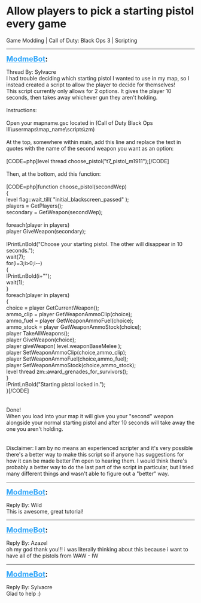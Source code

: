 # Allow players to pick a starting pistol every game
Game Modding | Call of Duty: Black Ops 3 | Scripting

---
<strong style="font-size: 1.4em;"><span style="text-decoration: underline;text-decoration-color: #34a7f9;"><span style="color:#34a7f9;">ModmeBot</span></span>:</strong>

<p>Thread By: Sylvacre<br />I had trouble deciding which starting pistol I wanted to use in my map, so I instead created a script to allow the player to decide for themselves!<br />This script currently only allows for 2 options. It gives the player 10 seconds, then takes away whichever gun they aren&#39;t holding.<br /> <br />Instructions:<br /> <br />Open your mapname.gsc located in (Call of Duty Black Ops III\usermaps\map_name\scripts\zm)<br /> <br />At the top, somewhere within main, add this line and replace the text in quotes with the name of the second weapon you want as an option:<br /> <br />[CODE=php]level thread choose_pistol(&quot;t7_pistol_m1911&quot;);[/CODE]<br /> <br />Then, at the bottom, add this function:<br /> <br />[CODE=php]function choose_pistol(secondWep)<br />{<br />	level flag::wait_till( &quot;initial_blackscreen_passed&quot; );<br />	players = GetPlayers();<br />	secondary = GetWeapon(secondWep);<br /><br />	foreach(player in players)<br />		player GiveWeapon(secondary);<br />		<br />	IPrintLnBold(&quot;Choose your starting pistol. The other will disappear in 10 seconds.&quot;);<br />	wait(7);<br />	for(i=3;i&gt;0;i--)<br />	{<br />		IPrintLnBold(i+&quot;&quot;);<br />		wait(1);<br />	}<br />	foreach(player in players)<br />	{<br />		choice = player GetCurrentWeapon();<br />		ammo_clip = player GetWeaponAmmoClip(choice);<br />		ammo_fuel = player GetWeaponAmmoFuel(choice);<br />		ammo_stock = player GetWeaponAmmoStock(choice);<br />		player TakeAllWeapons();<br />		player GiveWeapon(choice);<br />		player giveWeapon( level.weaponBaseMelee );<br />		player SetWeaponAmmoClip(choice,ammo_clip);<br />		player SetWeaponAmmoFuel(choice,ammo_fuel);<br />		player SetWeaponAmmoStock(choice,ammo_stock);<br />		level thread zm::award_grenades_for_survivors(); <br />	}<br />	IPrintLnBold(&quot;Starting pistol locked in.&quot;);<br />}[/CODE]<br /> <br /> <br />Done!<br />When you load into your map it will give you your &quot;second&quot; weapon alongside your normal starting pistol and after 10 seconds will take away the one you aren&#39;t holding.<br /> <br /> <br />Disclaimer: I am by no means an experienced scripter and it&#39;s very possible there&#39;s a better way to make this script so if anyone has suggestions for how it can be made better I&#39;m open to hearing them. I would think there&#39;s probably a better way to do the last part of the script in particular, but I tried many different things and wasn&#39;t able to figure out a &quot;better&quot; way.</p>

---
<strong style="font-size: 1.4em;"><span style="text-decoration: underline;text-decoration-color: #34a7f9;"><span style="color:#34a7f9;">ModmeBot</span></span>:</strong>

<p>Reply By: Wild<br />This is awesome, great tutorial!</p>

---
<strong style="font-size: 1.4em;"><span style="text-decoration: underline;text-decoration-color: #34a7f9;"><span style="color:#34a7f9;">ModmeBot</span></span>:</strong>

<p>Reply By: Azazel<br />oh my god thank you!!! i was literally thinking about this because i want to have all of the pistols from WAW - IW</p>

---
<strong style="font-size: 1.4em;"><span style="text-decoration: underline;text-decoration-color: #34a7f9;"><span style="color:#34a7f9;">ModmeBot</span></span>:</strong>

<p>Reply By: Sylvacre<br />Glad to help :)</p>
